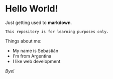 # Hello World!

Just getting used to **markdown**.

`This repository is for learning purposes only.`

Things about me:
* My name is Sebastián
* I'm from Argentina
* I like web development

*Bye!*
